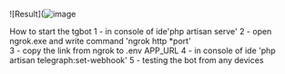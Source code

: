 ![Result](![image](https://github.com/Metraaa7/Laravel_first_tgbot/assets/114976507/5cea9bc5-68fc-4213-bb49-10a9d635720d)


How to start the tgbot
1 - in console of ide'php artisan serve'
2 - open ngrok.exe and write command 'ngrok http *port'   
3 - copy the link from ngrok to .env APP_URL
4 - in console of ide 'php artisan telegraph:set-webhook'
5 - testing the bot from any devices
